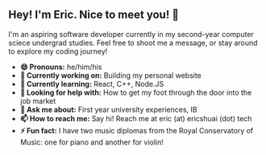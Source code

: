 ## Hey! I'm Eric. Nice to meet you! 👋
I'm an aspiring software developer currently in my second-year computer sciece undergrad studies. Feel free to shoot me a message, or stay around to explore my coding journey!

- **😄 Pronouns:** he/him/his
- **🔭 Currently working on:** Building my personal website
- **🌱 Currently learning:** React, C++, Node.JS
- **🤔 Looking for help with:** How to get my foot through the door into the job market
- **💬 Ask me about:** First year university experiences, IB
- **📫 How to reach me:** Say hi! Reach me at eric (at) ericshuai (dot) tech
- **⚡ Fun fact:** I have two music diplomas from the Royal Conservatory of Music: one for piano and another for violin!
